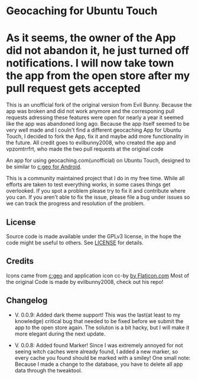# Geocaching for Ubuntu Touch

# As it seems, the owner of the App did not abandon it, he just turned off notifications. I will now take town the app from the open store after my pull request gets accepted

This is an unofficial fork of the original version from Evil Bunny. Because the app was broken and did not work anymore and the corresponing pull requests adressing these features were open for nearly a year it seemed like the app was abandoned long ago. Because the app itself seemed to be very well made and I couln't find a different geocaching App for Ubuntu Touch, I decided to fork the App, fix it and maybe add more functionality in the future. All credit goes to evilbunny2008, who created the app and vpzomtrrfrt, who made the two pull requests at the original code

An app for using geocaching.com(unofficial) on Ubuntu Touch, designed to be similar to [c:geo for Android](https://github.com/cgeo/cgeo).

This is a community maintained project that I do in my free time. While all efforts are taken to test everything works, in some cases things get overlooked. If you spot a problem please try to fix it and contribute where you can. If you aren't able to fix the issue, please file a bug under issues so we can track the progress and resolution of the problem.

## License

Source code is made available under the GPLv3 license, in the hope the code might be useful to others. See [LICENSE](LICENSE) for details.

## Credits

Icons came from [c:geo](https://github.com/cgeo/cgeo) and application icon cc-by [by Flaticon.com](https://www.flaticon.com/)
Most of the original Code is made by evilbunny2008, check out his repo!

## Changelog

- V. 0.0.9: Added dark theme support!
This was the last(at least to my knowledge) critical bug that needed to be fixed before we submit the app to the open store again. The soluton is a bit hacky, but I will make it more elegant during the next update.

- V. 0.0.8: Added found Marker! 
Since I was extremely annoyed for not seeing witch caches were already found, I added a new marker, so every cache you found should be marked with a smiley! One small note: Because I made a change to the database, you have to delete all app data through the tweaktool. 

